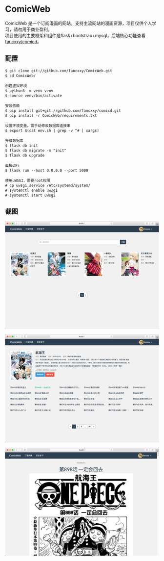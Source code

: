 # ComicWeb
ComicWeb 是一个订阅漫画的网站，支持主流网站的漫画资源，项目仅供个人学习，请勿用于商业盈利。  
项目使用的主要框架和组件是flask+bootstrap+mysql，后端核心功能查看 [fancxxy/comicd](https://github.com/fancxxy/comicd)。

## 配置

``` shell
$ git clone git://github.com/fancxxy/ComicWeb.git
$ cd ComicWeb/

创建虚拟环境
$ python3 -m venv venv
$ source venv/bin/activate

安装依赖
$ pip install git+git://github.com/fancxxy/comicd.git
$ pip install -r ComicWeb/requirements.txt

设置环境变量，需手动修改数据库连接串 
$ export $(cat env.sh | grep -v ^# | xargs)

升级数据库
$ flask db init
$ flask db migrate -m "init"
$ flask db upgrade

直接运行
$ flask run --host 0.0.0.0 --port 5000

使用uWSGI，需要root权限
# cp uwsgi.service /etc/systemd/system/
# systemctl enable uwsgi
# systemctl start uwsgi
```

## 截图
![index](screenshots/index.png)

![comic](screenshots/comic.png)

![chapter](screenshots/chapter.png)

